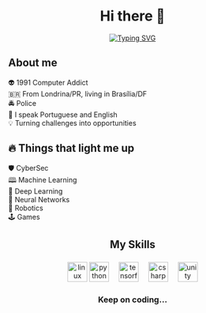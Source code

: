 <h1 align="center">Hi there 👋</h1> 

<div align="center">
<a href="https://git.io/typing-svg"><img src="https://readme-typing-svg.demolab.com?font=oswald&weight=200&duration=1500&pause=500&color=0BF700FF&background=7F000000&center=true&width=435&lines=Diego+'spork1on'+Bavutti;33+years+old;computer+scientist+to+be;back-end+dev" alt="Typing SVG" /></a>
</div>

## About me
👽 1991 Computer Addict  
🇧🇷 From Londrina/PR, living in Brasília/DF  
🚔 Police  
💬 I speak Portuguese and English  
💡 Turning challenges into opportunities


## 🔥 Things that light me up
🛡️ CyberSec  
🕮 Machine Learning  
🌌 Deep Learning  
🧠 Neural Networks  
🤖 Robotics  
🕹️ Games



<h2 align="center">My Skills</h2>

###

<div align="center">
  <img src="https://cdn.jsdelivr.net/gh/devicons/devicon/icons/linux/linux-original.svg" height="40" alt="linux logo"  />
  <img src="https://cdn.jsdelivr.net/gh/devicons/devicon/icons/python/python-original.svg" height="40" alt="python logo"  />
  <img width="12" />
  <img src="https://cdn.jsdelivr.net/gh/devicons/devicon/icons/tensorflow/tensorflow-original.svg" height="40" alt="tensorflow logo"  />
  <img width="12" />
  <img src="https://cdn.jsdelivr.net/gh/devicons/devicon/icons/csharp/csharp-original.svg" height="40" alt="csharp logo"  />
  <img width="12" />
  <img src="https://cdn.jsdelivr.net/gh/devicons/devicon/icons/unity/unity-original.svg" height="40" alt="unity logo"  />
</div>


<div align="center"> <h3>Keep on coding...</h3> </div>
